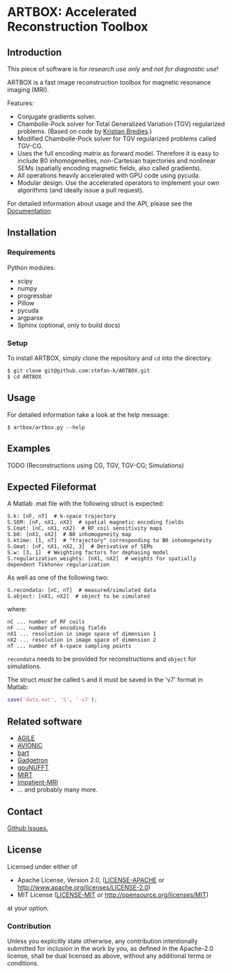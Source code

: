 # ARTBOX: Accelerated Reconstruction Toolbox

## Introduction

This piece of software is for *research use only* and *not for diagnostic use*!

ARTBOX is a fast image reconstruction toolbox for magnetic resonance imaging (MRI).

Features:

* Conjugate gradients solver.
* Chambolle-Pock solver for Total Generalized Variation (TGV) regularized problems. (Based on code by [Kristian Bredies](https://imsc.uni-graz.at/bredies/index.html).)
* Modified Chambolle-Pock solver for TGV regularized problems called TGV-CG.
* Uses the full encoding matrix as forward model. Therefore it is easy to include B0 inhomogeneities, non-Cartesian trajectories and nonlinear SEMs (spatially encoding magnetic fields, also called gradients).
* All operations heavily accelerated with GPU code using pycuda. 
* Modular design. Use the accelerated operators to implement your own algorithms (and ideally issue a pull request).

For detailed information about usage and the API, please see the [Documentation](https://stefan-k.github.io/ARTBOX/)

## Installation

### Requirements

Python modules:
* scipy
* numpy
* progressbar
* Pillow
* pycuda
* argparse
* Sphinx (optional, only to build docs)

### Setup

To install ARTBOX, simply clone the repository and `cd` into the directory.

```console
$ git clone git@github.com:stefan-k/ARTBOX.git
$ cd ARTBOX
```

## Usage

For detailed information take a look at the help message:

```console
$ artbox/artbox.py --help
```

## Examples

TODO (Reconstructions using CG, TGV, TGV-CG; Simulations)


## Expected Fileformat

A Matlab .mat file with the following struct is expected:

```
S.k: [nF, nT]  # k-space trajectory
S.SEM: [nF, nX1, nX2]  # spatial magnetic encoding fields
S.Cmat: [nC, nX1, nX2]  # RF coil sensitivity maps
S.b0: [nX1, nX2]  # B0 inhomogeneity map
S.ktime: [1, nT]  # "trajectory" corresponding to B0 inhomogeneity
S.Gmat: [nF, nX1, nX2, 3]  # Derivative of SEMs
S.w: [3, 1]  # Weighting factors for dephasing model
S.regularization_weights: [nX1, nX2]  # weights for spatially dependent Tikhonov regularization
```

As well as one of the following two:
```
S.recondata: [nC, nT]  # measured/simulated data
S.object: [nX1, nX2]  # object to be simulated
```

where:

```
nC ... number of RF coils
nF ... number of encoding fields
nX1 ... resolution in image space of dimension 1
nX2 ... resolution in image space of dimension 2
nT ... number of k-space sampling points
```

`recondata` needs to be provided for reconstructions and ```object``` for simulations.

The struct *must* be called `S` and it must be saved in the 'v7' format in Matlab:

```matlab
save('data.mat', 'S', '-v7');
```

## Related software

* [AGILE](https://github.com/IMTtugraz/AGILE)
* [AVIONIC](https://github.com/IMTtugraz/AVIONIC)
* [bart](https://mrirecon.github.io/bart/)
* [Gadgetron](https://gadgetron.github.io)
* [gpuNUFFT](https://github.com/andyschwarzl/gpuNUFFT)
* [MIRT](https://web.eecs.umich.edu/~fessler/code)
* [Impatient-MRI](https://github.com/JiadingGai/Impatient-MRI)
* ... and probably many more.

## Contact

[Github Issues.](https://github.com/stefan-k/ARTBOX/issues)

## License

Licensed under either of

  * Apache License, Version 2.0, ([LICENSE-APACHE](LICENSE-APACHE) or http://www.apache.org/licenses/LICENSE-2.0)
  * MIT License ([LICENSE-MIT](LICENSE-MIT) or http://opensource.org/licenses/MIT)

at your option.

### Contribution

Unless you explicitly state otherwise, any contribution intentionally submitted for inclusion in the work by you, as defined in the Apache-2.0 license, shall be dual licensed as above, without any additional terms or conditions.
